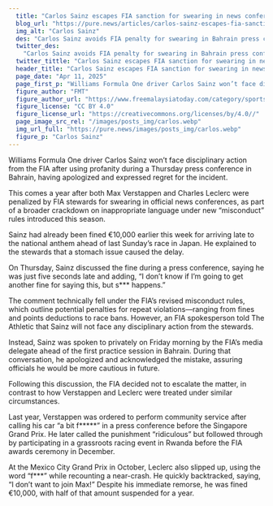 ```yaml
---
  title: "Carlos Sainz escapes FIA sanction for swearing in news conference"
  blog_url: "https://pure.news/articles/carlos-sainz-escapes-fia-sanction-for-swearing-in-news-conference"
  img_alt: "Carlos Sainz"
  des: "Carlos Sainz avoids FIA penalty for swearing in Bahrain press conference after issuing apology and showing remorse."
  twitter_des:
    "Carlos Sainz avoids FIA penalty for swearing in Bahrain press conference after issuing apology and showing remorse."
  twitter_tittle: "Carlos Sainz escapes FIA sanction for swearing in news conference"
  header_title: "Carlos Sainz escapes FIA sanction for swearing in news conference"
  page_date: "Apr 11, 2025"
  page_first_p: "Williams Formula One driver Carlos Sainz won’t face disciplinary action from the FIA after using profanity during a Thursday press conference in Bahrain, having apologized and expressed regret for the incident."
  figure_author: "FMT"
  figure_author_url: "https://www.freemalaysiatoday.com/category/sports/2020/05/14/sainz-joining-ferrari-in-2021-as-vettels-replacement/"
  figure_license: "CC BY 4.0"
  figure_license_url: "https://creativecommons.org/licenses/by/4.0//"
  page_image_src_rel: "/images/posts_img/carlos.webp"
  img_url_full: "https://pure.news/images/posts_img/carlos.webp"
  figure_p: "Carlos Sainz"
---
```


Williams Formula One driver Carlos Sainz won’t face disciplinary action from the FIA after using profanity during a Thursday press conference in Bahrain, having apologized and expressed regret for the incident.

This comes a year after both Max Verstappen and Charles Leclerc were penalized by FIA stewards for swearing in official news conferences, as part of a broader crackdown on inappropriate language under new “misconduct” rules introduced this season.

Sainz had already been fined €10,000 earlier this week for arriving late to the national anthem ahead of last Sunday’s race in Japan. He explained to the stewards that a stomach issue caused the delay.

On Thursday, Sainz discussed the fine during a press conference, saying he was just five seconds late and adding, “I don’t know if I’m going to get another fine for saying this, but s\*\*\* happens.”

The comment technically fell under the FIA’s revised misconduct rules, which outline potential penalties for repeat violations—ranging from fines and points deductions to race bans. However, an FIA spokesperson told The Athletic that Sainz will not face any disciplinary action from the stewards.

Instead, Sainz was spoken to privately on Friday morning by the FIA’s media delegate ahead of the first practice session in Bahrain. During that conversation, he apologized and acknowledged the mistake, assuring officials he would be more cautious in future.

Following this discussion, the FIA decided not to escalate the matter, in contrast to how Verstappen and Leclerc were treated under similar circumstances.

Last year, Verstappen was ordered to perform community service after calling his car “a bit f**\***” in a press conference before the Singapore Grand Prix. He later called the punishment “ridiculous” but followed through by participating in a grassroots racing event in Rwanda before the FIA awards ceremony in December.

At the Mexico City Grand Prix in October, Leclerc also slipped up, using the word “f\*\*\*” while recounting a near-crash. He quickly backtracked, saying, “I don’t want to join Max!” Despite his immediate remorse, he was fined €10,000, with half of that amount suspended for a year.
